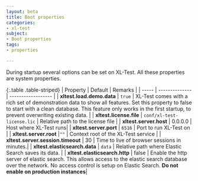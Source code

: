 ```yaml
---
layout: beta
title: Boot properties
categories:
- xl-test
subject:
- Boot properties
tags:
- properties

---
```


During startup several options can be set on XL-Test. All these properties are system properties. 

{:.table .table-striped}
| Property | Default | Remarks |
| ----- | -------------- | ------------------ |
| **xltest.load.demo.data** | `true` | XL-Test comes with a rich set of demonstration data to show all features. Set this property to false to start with a clean database. This feature only works in the first startup, to prevent overwriting existing data. |
| **xltest.license.file** | `conf/xl-test-license.lic` | Relative path to the license file |
| **xltest.server.host** | 0.0.0.0 |  Host where XL-Test runs|
| **xltest.server.port** | `6516` | Port to run XL-Test on |
| **xltest.server.root** |`""` | Context root of the XL-Test service |
| **xltest.server.session.timeout** | 30 | Time to live of browser sessions in minutes.|
| **xltest.elasticsearch.data** | `data` | Relative path where Elastic Search saves its data. |
| **xltest.elasticsearch.http** | false | Enable the http server of elastic search. This allows access to the elastic search database over the network. No access control is setup on Elastic Search. **Do not enable on production instances**|



